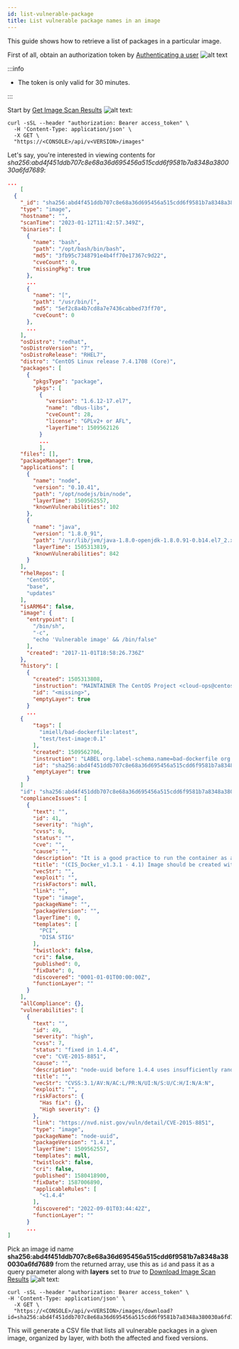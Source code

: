 ```yaml
---
id: list-vulnerable-package
title: List vulnerable package names in an image
---
```


This guide shows how to retrieve a list of packages in a particular image.

First of all, obtain an authorization token by [Authenticating a user](/cwpp/api/post-authenticate/) ![alt text](/icons/api-icon-pan-dev.svg)

:::info

- The token is only valid for 30 minutes.

:::

Start by [Get Image Scan Results](/cwpp/api/get-images/) ![alt text](/icons/api-icon-pan-dev.svg):

```console
curl -sSL --header "authorization: Bearer access_token" \
  -H 'Content-Type: application/json' \
  -X GET \
  "https://<CONSOLE>/api/v<VERSION>/images"
```

Let's say, you're interested in viewing contents for _sha256:abd4f451ddb707c8e68a36d695456a515cdd6f9581b7a8348a380030a6fd7689_:

```json
...
    [
  {
    "_id": "sha256:abd4f451ddb707c8e68a36d695456a515cdd6f9581b7a8348a380030a6fd7689",
    "type": "image",
    "hostname": "",
    "scanTime": "2023-01-12T11:42:57.349Z",
    "binaries": [
      {
        "name": "bash",
        "path": "/opt/bash/bin/bash",
        "md5": "3fb95c7348791e4b4ff70e17367c9d22",
        "cveCount": 0,
        "missingPkg": true
      },
      ...
      {
        "name": "[",
        "path": "/usr/bin/[",
        "md5": "5ef2c8a4b7cd8a7e7436cabbed73ff70",
        "cveCount": 0
      },
      ...
    ],
    "osDistro": "redhat",
    "osDistroVersion": "7",
    "osDistroRelease": "RHEL7",
    "distro": "CentOS Linux release 7.4.1708 (Core)",
    "packages": [
      {
        "pkgsType": "package",
        "pkgs": [
          {
            "version": "1.6.12-17.el7",
            "name": "dbus-libs",
            "cveCount": 28,
            "license": "GPLv2+ or AFL",
            "layerTime": 1509562126
          }
          ...
          ],
    "files": [],
    "packageManager": true,
    "applications": [
      {
        "name": "node",
        "version": "0.10.41",
        "path": "/opt/nodejs/bin/node",
        "layerTime": 1509562557,
        "knownVulnerabilities": 102
      },
      {
        "name": "java",
        "version": "1.8.0_91",
        "path": "/usr/lib/jvm/java-1.8.0-openjdk-1.8.0.91-0.b14.el7_2.x86_64/jre/bin/java",
        "layerTime": 1505313819,
        "knownVulnerabilities": 842
      }
    ],
    "rhelRepos": [
      "CentOS",
      "base",
      "updates"
    ],
    "isARM64": false,
    "image": {
      "entrypoint": [
        "/bin/sh",
        "-c",
        "echo 'Vulnerable image' && /bin/false"
      ],
      "created": "2017-11-01T18:58:26.736Z"
    },
    "history": [
      {
        "created": 1505313808,
        "instruction": "MAINTAINER The CentOS Project <cloud-ops@centos.org>",
        "id": "<missing>",
        "emptyLayer": true
      }
      ...
    {
        "tags": [
          "imiell/bad-dockerfile:latest",
          "test/test-image:0.1"
        ],
        "created": 1509562706,
        "instruction": "LABEL org.label-schema.name=bad-dockerfile org....",
        "id": "sha256:abd4f451ddb707c8e68a36d695456a515cdd6f9581b7a8348a380030a6fd7689",
        "emptyLayer": true
      }
    ]
    "id": "sha256:abd4f451ddb707c8e68a36d695456a515cdd6f9581b7a8348a380030a6fd7689",
    "complianceIssues": [
      {
        "text": "",
        "id": 41,
        "severity": "high",
        "cvss": 0,
        "status": "",
        "cve": "",
        "cause": "",
        "description": "It is a good practice to run the container as a non-root user, if possible. Though user\nnamespace mapping is now available, if a user is already defined in the container image, the\ncontainer is run as that user by default and specific user namespace remapping is not\nrequired",
        "title": "(CIS_Docker_v1.3.1 - 4.1) Image should be created with a non-root user",
        "vecStr": "",
        "exploit": "",
        "riskFactors": null,
        "link": "",
        "type": "image",
        "packageName": "",
        "packageVersion": "",
        "layerTime": 0,
        "templates": [
          "PCI",
          "DISA STIG"
        ],
        "twistlock": false,
        "cri": false,
        "published": 0,
        "fixDate": 0,
        "discovered": "0001-01-01T00:00:00Z",
        "functionLayer": ""
      }
    ],
    "allCompliance": {},
    "vulnerabilities": [
      {
        "text": "",
        "id": 49,
        "severity": "high",
        "cvss": 7,
        "status": "fixed in 1.4.4",
        "cve": "CVE-2015-8851",
        "cause": "",
        "description": "node-uuid before 1.4.4 uses insufficiently random data to create a GUID, which could make it easier for attackers to have unspecified impact via brute force guessing.",
        "title": "",
        "vecStr": "CVSS:3.1/AV:N/AC:L/PR:N/UI:N/S:U/C:H/I:N/A:N",
        "exploit": "",
        "riskFactors": {
          "Has fix": {},
          "High severity": {}
        },
        "link": "https://nvd.nist.gov/vuln/detail/CVE-2015-8851",
        "type": "image",
        "packageName": "node-uuid",
        "packageVersion": "1.4.1",
        "layerTime": 1509562557,
        "templates": null,
        "twistlock": false,
        "cri": false,
        "published": 1580418900,
        "fixDate": 1587006890,
        "applicableRules": [
          "<1.4.4"
        ],
        "discovered": "2022-09-01T03:44:42Z",
        "functionLayer": ""
      }
      ...
]
```

Pick an image id name **sha256:abd4f451ddb707c8e68a36d695456a515cdd6f9581b7a8348a380030a6fd7689** from the returned array, use this as `id` and pass it as a query parameter along with **layers** set to _true_ to [Download Image Scan Results](/cwpp/api/get-images-download/) ![alt text](/icons/api-icon-pan-dev.svg):

```
curl -sSL --header "authorization: Bearer access_token" \
-H 'Content-Type: application/json' \
  -X GET \
  "https://<CONSOLE>/api/v<VERSION>/images/download?id=sha256:abd4f451ddb707c8e68a36d695456a515cdd6f9581b7a8348a380030a6fd7689&layers=true"
```

This will generate a CSV file that lists all vulnerable packages in a given image, organized by layer, with both the affected and fixed versions.
